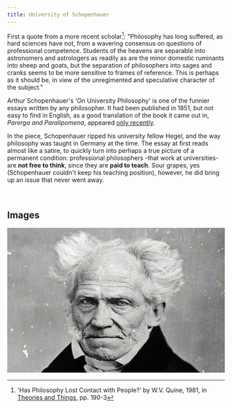 ```yaml
---
title: University of Schopenhauer
---
```


First a quote from a more recent scholar[^1]: "Philosophy has long suffered, as
hard sciences have not, from a wavering consensus on questions of professional
competence. Students of the heavens are separable into astronomers and
astrologers as readily as are the minor domestic ruminants into sheep and goats,
but the separation of philosophers into sages and cranks seems to be more
sensitive to frames of reference. This is perhaps as it should be, in view of
the unregimented and speculative character of the subject."

Arthur Schopenhauer's 'On University Philosophy' is one of the funnier essays written by any philosopher. It had been published in 1851, but not easy to find in English, as a good translation of the book it came out in, *Parerga and Paralipomena*, appeared [only recently](https://www.cambridge.org/us/academic/subjects/philosophy/nineteenth-century-philosophy/schopenhauer-parerga-and-paralipomena-short-philosophical-essays-volume-1?format=HB&isbn=9780521871389#contentsTabAnchor).

In the piece, Schopenhauer ripped his university fellow Hegel, and the way philosophy was taught in Germany at the time. The essay at first reads almost like a satire, to quickly turn into perhaps a true picture of a permanent condition: professional philosophers -that work at universities- are **not free to think**, since they are **paid to teach**. Sour grapes, yes (Schopenhauer couldn't keep his teaching position), however, he did bring up an issue that never went away.


[^1]: 'Has Philosophy Lost Contact with People?’ by W.V. Quine, 1981, in [Theories and Things](https://www.hup.harvard.edu/catalog.php?isbn=9780674879263), pp. 190-3



 

Images
------

![](../images/schopenhauer2.jpg)
